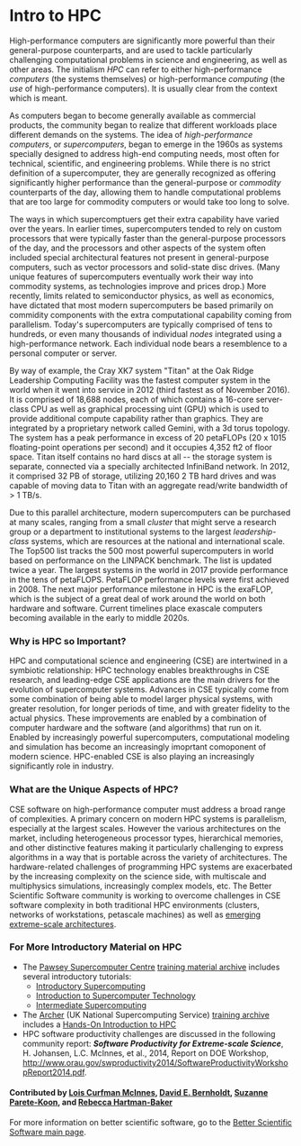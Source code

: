 # Intro to HPC

<!--- This could be the deck, if one is required for this type of document --->
High-performance computers are significantly more powerful than their general-purpose counterparts, and are used to tackle particularly challenging computational problems in science and engineering, as well as other areas. The initialism *HPC* can refer to either high-performance *computers* (the systems themselves) or high-performance *computing* (the *use* of high-performance computers).  It is usually clear from the context which is meant.

As computers began to become generally available as commercial products, the community began to realize that different workloads place different demands on the systems.  The idea of *high-performance computers*, or *supercomputers*, began to emerge in the 1960s as systems specially designed to address high-end computing needs, most often for technical, scientific, and engineering problems.  While there is no strict definition of a supercomputer, they are generally recognized as offering significantly higher performance than the general-purpose or *commodity* counterparts of the day, allowing them to handle computational problems that are too large for commodity computers or would take too long to solve.

The ways in which supercomptuers get their extra capability have varied over the years.  In earlier times, supercomputers tended to rely on custom processors that were typically faster than the general-purpose processors of the day, and the processors and other aspects of the system often included special architectural features not present in general-purpose computers, such as vector processors and solid-state disc drives. (Many unique features of supercomputers eventually work their way into commodity systems, as technologies improve and prices drop.) More recently, limits related to semiconductor physics, as well as economics, have dictated that most modern supercomputers be based primarily on commidity components with the extra computational capability coming from parallelism.  Today's supercomputers are typically comprised of tens to hundreds, or even many thousands of individual *nodes* integrated using a high-performance network.  Each individual node bears a resemblence to a personal computer or server.  

By way of example, the Cray XK7 system "Titan" at the Oak Ridge Leadership Computing Facility was the fastest computer system in the world when it went into service in 2012 (third fastest as of November 2016).  It is comprised of 18,688 nodes, each of which contains a 16-core server-class CPU as well as graphical processing uint (GPU) which is used to provide additional compute capability rather than graphics.  They are integrated by a proprietary network called Gemini, with a 3d torus topology.  The system has a peak performance in excess of 20 petaFLOPs (20 x 1015 floating-point operations per second) and it occupies 4,352 ft2 of floor space.  Titan itself contains no hard discs at all -- the storage system is separate, connected via a specially architected InfiniBand network. In 2012, it comprised 32 PB of storage, utilizing 20,160 2 TB hard drives and was capable of moving data to Titan with an aggregate read/write bandwidth of > 1 TB/s.

Due to this parallel architecture, modern supercomputers can be purchased at many scales, ranging from a small *cluster* that might serve a research group or a department to institutional systems to the largest *leadership-class* systems, which are resources at the national and international scale.  The Top500 list tracks the 500 most powerful supercomputers in world based on performance on the LINPACK benchmark.  The list is updated twice a year. The largest systems in the world in 2017 provide performance in the tens of petaFLOPS.  PetaFLOP performance levels were first achieved in 2008.  The next major performance milestone in HPC is the exaFLOP, which is the subject of a great deal of work around the world on both hardware and software.  Current timelines place exascale computers becoming available in the early to middle 2020s.

### Why is HPC so Important?

HPC and computational science and engineering (CSE) are intertwined in a symbiotic relationship: HPC technology enables breakthroughs in CSE research, and leading-edge CSE applications are the main drivers for the evolution of supercomputer systems.  Advances in CSE typically come from some combination of being able to model larger physical systems, with greater resolution, for longer periods of time, and with greater fidelity to the actual physics.  These improvements are enabled by a combination of computer hardware and the software (and algorithms) that run on it.  Enabled by increasingly powerful supercomputers, computational modeling and simulation has become an increasingly imoprtant comoponent of modern science. HPC-enabled CSE is also playing an increasingly significantly role in industry.

### What are the Unique Aspects of HPC?

CSE software on high-performance computer must address a broad range of complexities.  A primary concern on modern HPC systems is parallelism, especially at the largest scales.  However the various architectures on the market, including heterogeneous processor types, hierarchical memories, and other distinctive features making it particularly challenging to express algorithms in a way that is portable across the variety of architectures.  The hardware-related challenges of programming HPC systems are exacerbated by the increasing complexity on the science side, with multiscale and multiphysics simulations, increasingly complex models, etc. The Better Scientific Software community is working to overcome challenges in CSE software complexity in both traditional HPC environments (clusters, networks of workstations, petascale machines) as well as [emerging extreme-scale architectures](Communities.ExascaleComputing.md).

### For More Introductory Material on HPC
- The [Pawsey Supercomputer Centre](https://www.pawsey.org.au/) [training material archive](https://support.pawsey.org.au/documentation/display/US/Training+Material) includes several introductory tutorials:
  - [Introductory Supercomputing](https://support.pawsey.org.au/documentation/download/attachments/2162899/Introductory%20Supercomputing.pdf?api=v2)
  - [Introduction to Supercomputer Technology](https://support.pawsey.org.au/documentation/download/attachments/2162899/Introduction%20to%20Supercomputer%20Technology.pdf?api=v2)
  - [Intermediate Supercomputing](https://support.pawsey.org.au/documentation/download/attachments/2162899/Intermediate%20Supercomputing.pptx?api=v2)
- The [Archer](http://www.archer.ac.uk/) (UK National Supercomputing Service) [training archive](http://www.archer.ac.uk/training/past_courses.php) includes a [Hands-On Introduction to HPC](http://www.archer.ac.uk/training/course-material/2016/11/intro_newcastle/index.php)
- HPC software productivity challenges are discussed in the following community report: _**Software Productivity for Extreme-scale Science**_, H. Johansen, L.C. McInnes, et al., 2014, Report on DOE Workshop, http://www.orau.gov/swproductivity2014/SoftwareProductivityWorkshopReport2014.pdf.

#### Contributed by [Lois Curfman McInnes](https://github.com/curfman), [David E. Bernholdt](https://github.com/bernhold), [Suzanne Parete-Koon](https://github.com/), and [Rebecca Hartman-Baker](https://github.com/)

For more information on better scientific software, go to the [Better Scientific Software main page](http://betterscientificsoftware.info).

<!---
BSSw Site: Get Oriented: About HPC
--->

